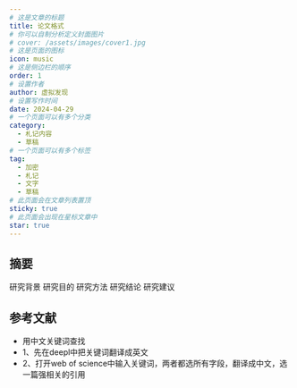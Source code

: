 ```yaml
---
# 这是文章的标题
title: 论文格式
# 你可以自制分析定义封面图片
# cover: /assets/images/cover1.jpg
# 这是页面的图标
icon: music
# 这是侧边栏的顺序
order: 1
# 设置作者
author: 虚拟发现
# 设置写作时间
date: 2024-04-29
# 一个页面可以有多个分类
category:
  - 札记内容
  - 草稿
# 一个页面可以有多个标签
tag:
  - 加密
  - 札记
  - 文字
  - 草稿
# 此页面会在文章列表置顶
sticky: true
# 此页面会出现在星标文章中
star: true
---
```


<!-- more -->
## 摘要
研究背景
研究目的
研究方法
研究结论
研究建议

## 参考文献
- 用中文关键词查找
- 1、先在deepl中把关键词翻译成英文
- 2、打开web of science中输入关键词，两者都选所有字段，翻译成中文，选一篇强相关的引用